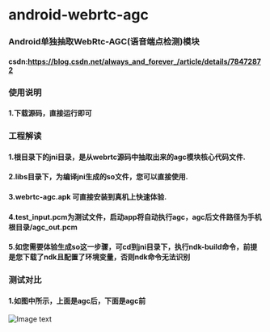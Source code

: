 # android-webrtc-agc

### Android单独抽取WebRtc-AGC(语音端点检测)模块

#### csdn:https://blog.csdn.net/always_and_forever_/article/details/78472872

### 使用说明
#### 1.下载源码，直接运行即可

### 工程解读
#### 1.根目录下的jni目录，是从webrtc源码中抽取出来的agc模块核心代码文件.
#### 2.libs目录下，为编译jni生成的so文件，您可以直接使用.
#### 3.webrtc-agc.apk 可直接安装到真机上快速体验.
#### 4.test_input.pcm为测试文件，启动app将自动执行agc，agc后文件路径为手机根目录/agc_out.pcm
#### 5.如您需要体验生成so这一步骤，可cd到jni目录下，执行ndk-build命令，前提是您下载了ndk且配置了环境变量，否则ndk命令无法识别

### 测试对比
#### 1.如图中所示，上面是agc后，下面是agc前
![Image text](https://raw.githubusercontent.com/wangzhengcheng1994/android-webrtc-agc/master/pic/pic.jpg)
